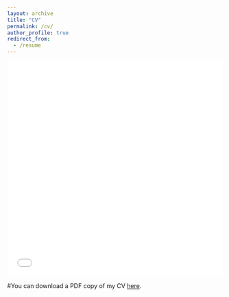 ```yaml
---
layout: archive
title: "CV"
permalink: /cv/
author_profile: true
redirect_from:
  - /resume
---
```



<iframe src="/files/CV_XiaoqianLiu.pdf" width="100%" height="500" frameborder="no" border="0" marginwidth="0" marginheight="0"></iframe>

#You can download a PDF copy of my CV [here](/files/CV_XiaoqianLiu.pdf).

